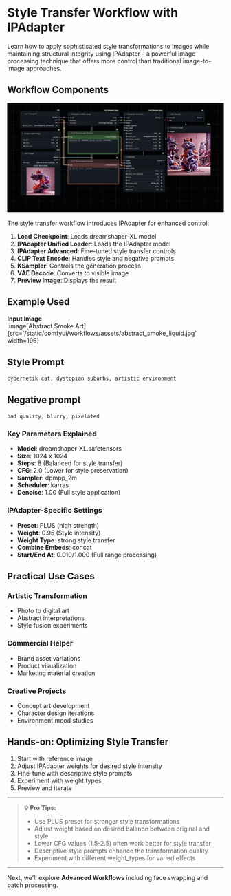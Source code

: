# Style Transfer Workflow with IPAdapter

Learn how to apply sophisticated style transformations to images while maintaining structural integrity using IPAdapter - a powerful image processing technique that offers more control than traditional image-to-image approaches.

## Workflow Components
![Style Transfer Workflow](/static/comfyui/workflows/4_style_transfer_workflow.png)

The style transfer workflow introduces IPAdapter for enhanced control:
1. **Load Checkpoint**: Loads dreamshaper-XL model
2. **IPAdapter Unified Loader**: Loads the IPAdapter model
3. **IPAdapter Advanced**: Fine-tuned style transfer controls
4. **CLIP Text Encode**: Handles style and negative prompts
5. **KSampler**: Controls the generation process
6. **VAE Decode**: Converts to visible image
7. **Preview Image**: Displays the result

## Example Used
**Input Image**  
:image[Abstract Smoke Art]{src='/static/comfyui/workflows/assets/abstract_smoke_liquid.jpg' width=196}

## Style Prompt
```
cybernetik cat, dystopian suburbs, artistic environment
```

## Negative prompt
```
bad quality, blurry, pixelated
```

### Key Parameters Explained
- **Model**: dreamshaper-XL.safetensors
- **Size**: 1024 x 1024
- **Steps**: 8 (Balanced for style transfer)
- **CFG**: 2.0 (Lower for style preservation)
- **Sampler**: dpmpp_2m
- **Scheduler**: karras
- **Denoise**: 1.00 (Full style application)

### IPAdapter-Specific Settings
- **Preset**: PLUS (high strength)
- **Weight**: 0.95 (Style intensity)
- **Weight Type**: strong style transfer
- **Combine Embeds**: concat
- **Start/End At**: 0.010/1.000 (Full range processing)

## Practical Use Cases

### Artistic Transformation
- Photo to digital art
- Abstract interpretations
- Style fusion experiments

### Commercial Helper
- Brand asset variations
- Product visualization
- Marketing material creation

### Creative Projects
- Concept art development
- Character design iterations
- Environment mood studies

## Hands-on: Optimizing Style Transfer

1. Start with reference image
2. Adjust IPAdapter weights for desired style intensity
3. Fine-tune with descriptive style prompts
4. Experiment with weight types
5. Preview and iterate

---

> **💡 Pro Tips:**
> - Use PLUS preset for stronger style transformations
> - Adjust weight based on desired balance between original and style
> - Lower CFG values (1.5-2.5) often work better for style transfer
> - Descriptive style prompts enhance the transformation quality
> - Experiment with different weight_types for varied effects

---

Next, we'll explore **Advanced Workflows** including face swapping and batch processing.
